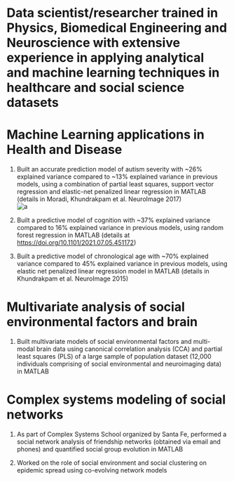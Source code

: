 # Data scientist/researcher trained in Physics, Biomedical Engineering and Neuroscience with extensive experience in applying analytical and machine learning techniques in healthcare and social science datasets

# Machine Learning applications in Health and Disease

1. Built an accurate prediction model of autism severity with ~26% explained variance compared to ~13% explained variance in previous models, using a combination of partial  least squares, support vector regression and elastic-net penalized linear regression in MATLAB (details in Moradi, Khundrakpam et al. NeuroImage 2017)  
![a](https://user-images.githubusercontent.com/96480385/158723373-0b489155-1cfc-4afb-a904-b86dd6a4308f.jpg)




2. Built a predictive model of cognition with ~37% explained variance compared to 16% explained variance in previous models, using random forest regression in MATLAB (details at https://doi.org/10.1101/2021.07.05.451172)  

3. Built a predictive model of chronological age with ~70% explained variance compared to 45% explained variance in previous models, using elastic net penalized linear regression model in MATLAB (details in Khundrakpam et al. NeuroImage 2015)

# Multivariate analysis of social environmental factors and brain 

1. Built multivariate models of social environmental factors and multi-modal brain data using canonical correlation analysis (CCA) and partial least squares (PLS) of a large sample of population dataset (12,000 individuals comprising of social environmental and neuroimaging data) in MATLAB

# Complex systems modeling of social networks

1. As part of Complex Systems School organized by Santa Fe, performed a social network analysis of friendship networks (obtained via email and phones) and quantified social group evolution in MATLAB

2. Worked on the role of social environment and social clustering on epidemic spread using co-evolving network models 


         
